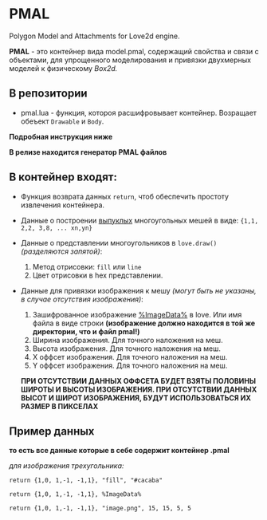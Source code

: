 # PMAL
Polygon Model and Attachments for Love2d engine.

__PMAL__ - это контейнер вида model.pmal, содержащий свойства и связи с объектами, для упрощенного моделирования и привязки двухмерных моделей к физическому _Box2d._

## В репозитории
- pmal.lua - функция, котороя расшифровывает контейнер. Возращает обеъект `Drawable` и `Body`.

__Подробная инструкция ниже__

__В релизе находится генератор PMAL файлов__

## В контейнер входят:
- Функция возврата данных `return`, чтоб обеспечить простоту извлечения контейнера.
- Данные о построении [выпуклых](https://ru.wikipedia.org/wiki/%D0%92%D1%8B%D0%BF%D1%83%D0%BA%D0%BB%D1%8B%D0%B9_%D0%BC%D0%BD%D0%BE%D0%B3%D0%BE%D1%83%D0%B3%D0%BE%D0%BB%D1%8C%D0%BD%D0%B8%D0%BA "Выпуклый многоугольник") многоугольных мешей в виде: `{1,1, 2,2, 3,8, ... xn,yn}`
- Данные о представлении многоугольников в `love.draw()` _(разделяются запятой)_:
    1. Метод отрисовки: `fill` или `line`
    2. Цвет отрисовки в hex представлении.
- Данные для привязки изображения к мешу _(могут быть не указаны, в случае отсутствия изображения)_:
    1. Зашифрованное изображение [%ImageData%](https://love2d.org/wiki/ImageData "wiki") в love. Или имя файла в виде строки __(изображение должно находится в той же директории, что и файл pmal!)__
    2. Ширина изображения. Для точного наложения на меш.
    3. Высота изображения. Для точного наложения на меш.
    4. X оффсет изображения. Для точного наложения на меш.
    5. Y оффсет изображения. Для точного наложения на меш.

    __ПРИ ОТСУТСТВИИ ДАННЫХ ОФФСЕТА БУДЕТ ВЗЯТЫ ПОЛОВИНЫ ШИРОТЫ И ВЫСОТЫ ИЗОБРАЖЕНИЯ. ПРИ ОТСУТСТВИИ ДАННЫХ ВЫСОТ И ШИРОТ ИЗОБРАЖЕНИЯ, БУДУТ ИСПОЛЬЗОВАТЬСЯ ИХ РАЗМЕР В ПИКСЕЛАХ__

## Пример данных

__то есть все данные которые в себе содержит контейнер .pmal__

_для изображения трехугольника:_

`return {1,0, 1,-1, -1,1}, "fill", "#cacaba"`

`return {1,0, 1,-1, -1,1}, %ImageData%` 

`return {1,0, 1,-1, -1,1}, "image.png", 15, 15, 5, 5`
